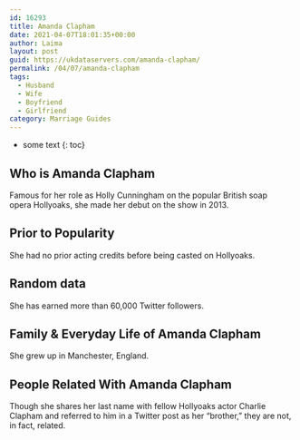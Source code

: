 ```yaml
---
id: 16293
title: Amanda Clapham
date: 2021-04-07T18:01:35+00:00
author: Laima
layout: post
guid: https://ukdataservers.com/amanda-clapham/
permalink: /04/07/amanda-clapham
tags:
  - Husband
  - Wife
  - Boyfriend
  - Girlfriend
category: Marriage Guides
---
```


* some text
{: toc}


## Who is Amanda Clapham
                  
                  
                  
Famous for her role as Holly Cunningham on the popular British soap opera Hollyoaks, she made her debut on the show in 2013. 
                  
              
            
              
            
                
                
                
## Prior to Popularity
                  
                  
                  
She had no prior acting credits before being casted on Hollyoaks. 
                  
              
            
              
            
                
                
                
## Random data
                  
                  
                  
She has earned more than 60,000 Twitter followers. 
                  
              
            
              
            
                
                
                
## Family & Everyday Life of Amanda Clapham
                  
                  
                  
She grew up in Manchester, England. 
                  
              
            
              
            
                
                
                
## People Related With Amanda Clapham
                  
                  
                  
Though she shares her last name with fellow Hollyoaks actor Charlie Clapham and referred to him in a Twitter post as her &#8220;brother,&#8221; they are not, in fact, related. 
                  
              
            
              
            
                
              
            
              
              
            
            
              
            
          
          
          